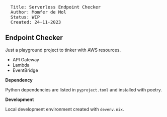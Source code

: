
<pre>
  Title: Serverless Endpoint Checker
  Author: Momfer de Mol
  Status: WIP
  Created: 24-11-2023
</pre>

## Endpoint Checker

Just a playground project to tinker with AWS resources.

- API Gateway
- Lambda
- EventBridge

**Dependency**

Python dependencies are listed in `pyproject.toml` and installed with poetry.

**Development**

Local development environment created with `devenv.nix`.